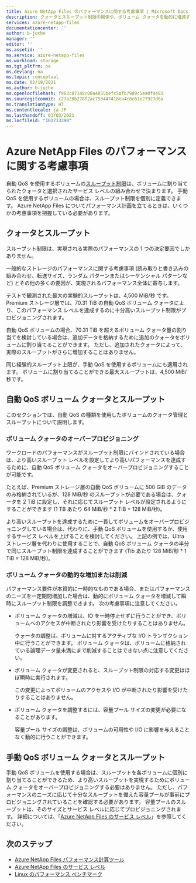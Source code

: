 ```yaml
---
title: Azure NetApp Files のパフォーマンスに関する考慮事項 | Microsoft Docs
description: クォータとスループット制限の関係や、ボリューム クォータを動的に増減する方法など、Azure NetApp Files のパフォーマンスについて説明します。
services: azure-netapp-files
documentationcenter: ''
author: b-juche
manager: ''
editor: ''
ms.assetid: ''
ms.service: azure-netapp-files
ms.workload: storage
ms.tgt_pltfrm: na
ms.devlang: na
ms.topic: conceptual
ms.date: 02/19/2021
ms.author: b-juche
ms.openlocfilehash: f963c87148c08a4855befc5afb79d9c5ea0f4481
ms.sourcegitcommit: c27a20b278f2ac758447418ea4c8c61e27927d6a
ms.translationtype: HT
ms.contentlocale: ja-JP
ms.lasthandoff: 03/03/2021
ms.locfileid: "101713390"
---
```

# <a name="performance-considerations-for-azure-netapp-files"></a>Azure NetApp Files のパフォーマンスに関する考慮事項

自動 QoS を使用するボリュームの[スループット制限](azure-netapp-files-service-levels.md)は、ボリュームに割り当てられたクォータと選択されたサービス レベルの組み合わせで決まります。 手動 QoS を使用するボリュームの場合は、スループット制限を個別に定義できます。 Azure NetApp Files についてパフォーマンス計画を立てるときは、いくつかの考慮事項を把握している必要があります。 

## <a name="quota-and-throughput"></a>クォータとスループット  

スループット制限は、実現される実際のパフォーマンスの 1 つの決定要因でしかありません。  

一般的なストレージのパフォーマンスに関する考慮事項 (読み取りと書き込みの組み合わせ、転送サイズ、ランダム パターンまたはシーケンシャル パターンなど) とその他の多くの要因が、実現されるパフォーマンス全体に寄与します。  

テストで観測された最大の実験的スループットは、4,500 MiB/秒 です。  Premium ストレージ層では、70.31 TiB の自動 QoS ボリューム クォータにより、このパフォーマンス レベルを達成するのに十分高いスループット制限がプロビジョニングされます。  

自動 QoS ボリュームの場合、70.31 TiB を超えるボリューム クォータ量の割り当てを検討している場合は、追加データを格納するために追加のクォータをボリュームに割り当てることができます。 ただし、追加されたクォータによって、実際のスループットがさらに増加することはありません。  

同じ経験的スループット上限が、手動 QoS を使用するボリュームにも適用されます。 ボリュームに割り当てることができる最大スループットは、4,500 MiB/秒です。

## <a name="automatic-qos-volume-quota-and-throughput"></a>自動 QoS ボリューム クォータとスループット

このセクションでは、自動 QoS の種類を使用したボリュームのクォータ管理とスループットについて説明します。

### <a name="overprovisioning-the-volume-quota"></a>ボリューム クォータのオーバープロビジョニング

ワークロードのパフォーマンスがスループット制限にバインドされている場合は、より高いスループット レベルを設定してより高いパフォーマンスを達成するために、自動 QoS ボリューム クォータをオーバープロビジョニングすることが可能です。  

たとえば、Premium ストレージ層の自動 QoS ボリュームに 500 GiB のデータのみ格納されているが、128 MiB/秒 のスループットが必要である場合は、クォータを 2 TiB に設定し、それに応じてスループット レベルが設定されるようにすることができます (1 TB あたり 64 MiB/秒 * 2 TiB = 128 MiB/秒)。  

より高いスループットを達成するために一貫してボリュームをオーバープロビジョニングしている場合は、代わりに、手動 QoS ボリュームを使用するか、使用するサービス レベルを上げることを検討してください。  上記の例では、Ultra ストレージ層を代わりに使用することで、自動 QoS ボリューム クォータの半分で同じスループット制限を達成することができます (Tib あたり 128 MiB/秒 * 1 TiB = 128 MiB/秒)。

### <a name="dynamically-increasing-or-decreasing-volume-quota"></a>ボリューム クォータの動的な増加または削減

パフォーマンス要件が本質的に一時的なものである場合、またはパフォーマンスのニーズを一定期間増加した場合は、動的にボリューム クォータを増減して瞬時にスループット制限を調整できます。  次の考慮事項に注意してください。 

* ボリューム クォータの増減は、IO を一時停止せずに行うことができ、ボリュームへのアクセスが中断されたり影響を受けたりすることはありません。  

    クォータの調整は、ボリュームに対するアクティブな I/O トランザクション中に行うことができます。  ボリューム クォータは、ボリュームに格納されている論理データ量未満にまで削減することはできない点に注意してください。

* ボリューム クォータが変更されると、スループット制限の対応する変更はほぼ瞬時に実行されます。 

    この変更によってボリュームのアクセスや I/O が中断されたり影響を受けたりすることはありません。  

* ボリューム クォータを調整するには、容量プール サイズの変更が必要になることがあります。  

    容量プール サイズの調整は、ボリュームの可用性や I/O に影響を与えることなく動的に行うことができます。

## <a name="manual-qos-volume-quota-and-throughput"></a>手動 QoS ボリューム クォータとスループット 

手動 QoS ボリュームを使用する場合は、スループットを各ボリュームに個別に割り当てることができるため、より高いスループットを実現するためにボリューム クォータをオーバープロビジョニングする必要はありません。 ただし、パフォーマンスのニーズに応じて十分なスループットを備えた容量プールが事前にプロビジョニングされていることを確認する必要があります。 容量プールのスループットは、そのサイズとサービス レベルに応じてプロビジョニングされます。 詳細については、「[Azure NetApp Files のサービス レベル](azure-netapp-files-service-levels.md)」を参照してください。


## <a name="next-steps"></a>次のステップ

- [Azure NetApp Files パフォーマンス計算ツール](https://cloud.netapp.com/azure-netapp-files/tco?hs_preview=tIKQbfoF-41214739590)
- [Azure NetApp Files のサービス レベル](azure-netapp-files-service-levels.md)
- [Linux のパフォーマンス ベンチマーク](performance-benchmarks-linux.md)
